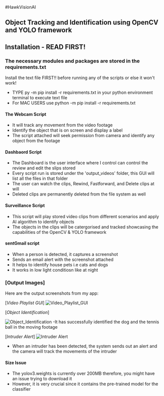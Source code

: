 #HawkVisionAI
## Object Tracking and Identification using OpenCV and YOLO framework 

## Installation - READ FIRST! ##
### The necessary modules and packages are stored in the requirements.txt ###
Install the text file FIRST!! before running any of the scripts or else it won't work! 
- TYPE py -m pip install -r requirements.txt in your python environment terminal to execute text file
- For MAC USERS use python -m pip install -r requirements.txt

#### The Webcam Script  #######
- It will track any movement from the video footage
- Identify the object that is on screen and display a label
- The script attached will seek permission from camera and identify any object from the footage

#### Dashbaord Script ####
- The Dashboard is the user interface where I control can control the review and edit the slips stored
- Every script run is stored under the 'output_videos' folder, this GUI will list all the files in that folder
- The user can watch the clips, Rewind, Fastforward, and Delete clips at will
- Deleted clips are permanently deleted from the file system as well

#### Surveillance Script ####
- This script will play stored video clips from different scenarios and apply AI algorithm to identify objects
- The objects in the clips will be catergorised and tracked showcasing the capabilities of the OpenCV & YOLO framework
  
#### sentGmail script ###
- When a person is detected, it captures a screenshot
- Sends an email alert with the screenshot attached
- It helps to identify house pets i.e cats and dogs
- It works in low light conditiosn like at night

### [Output Images]
Here are the output screenshots from my app:

[*Video Playlist GUI*]
![Video_Playlist_GUI](https://github.com/RoninSanta/CM3070-Camera-Surveillance-System-Project/assets/109457795/3610c982-b157-491a-b991-e6dc27d6ae72)

[*Object Identification*]

![Object_Identification](https://github.com/RoninSanta/CM3070-Camera-Surveillance-System-Project/assets/109457795/488336cc-da2e-47f1-b519-0502f63fd09e)
-It has successfully identified the dog and the tennis ball in the moving footage

[*Intruder Alert*]
![Intruder Alert](https://github.com/RoninSanta/CM3070-Camera-Surveillance-System-Project/assets/109457795/dd9d1d18-86c8-4e26-9362-65ccf6644b38)
- When an intruder has been detected, the system sends out an alert and the camera will track the movements of the intruder

#### Size Issue ####
- The yolov3.weights is currently over 200MB therefore, you might have an issue trying to download it
- However, it is very crucial since it contains the pre-trained model for the classifier


